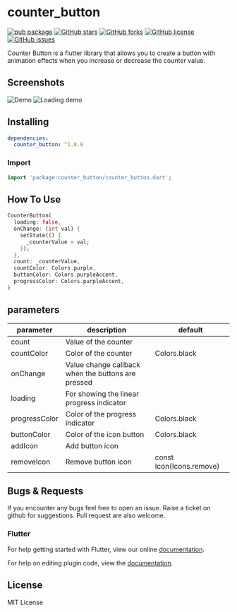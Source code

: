 # counter_button

[![pub package](https://img.shields.io/pub/v/counter_button.svg)](https://pub.dartlang.org/packages/counter_button) [![GitHub stars](https://img.shields.io/github/stars/alcohub/counter_button.svg)](https://github.com/alcohub/counter_button/stargazers) [![GitHub forks](https://img.shields.io/github/forks/alcohub/counter_button.svg)](https://github.com/alcohub/counter_button/network)  [![GitHub license](https://img.shields.io/github/license/alcohub/counter_button.svg)](https://github.com/alcohub/counter_button/blob/main/LICENSE)  [![GitHub issues](https://img.shields.io/github/issues/alcohub/counter_button.svg)](https://github.com/alcohub/counter_button/issues)

Counter Button is a flutter library that allows you to create a button with animation effects when you increase or decrease the counter value.

## Screenshots

![Demo](https://github.com/alcohub/counter_button/blob/main/screenshots/demo.gif?raw=true "counter button") ![Loading demo](https://github.com/alcohub/counter_button/blob/main/screenshots/loading-demo.gif?raw=true "counter button")

## Installing

```yaml
dependencies:
  counter_button: ^1.0.0
```

### Import

```dart
import 'package:counter_button/counter_button.dart';
```

## How To Use

```dart
CounterButton(
  loading: false,
  onChange: (int val) {
    setState(() {
      _counterValue = val;
    });
  },
  count: _counterValue,
  countColor: Colors.purple,
  buttonColor: Colors.purpleAccent,
  progressColor: Colors.purpleAccent,
)
```


## parameters
| parameter                  | description                                                                           | default                   |
| -------------------------- | ------------------------------------------------------------------------------------- | ------------------------- |
| count                      | Value of the counter                                                                  |                           |
| countColor                 | Color of the counter                                                                  | Colors.black              |
| onChange                   | Value change callback when the buttons are pressed                                    |                           |
| loading                    | For showing the linear progress indicator                                             |                           |
| progressColor              | Color of the progress indicator                                                       | Colors.black              |
| buttonColor                | Color of the icon button                                                              | Colors.black              |
| addIcon                    | Add button icon          |                                                            | const Icon(Icons.add)     |
| removeIcon                 | Remove button icon                                                                    | const Icon(Icons.remove)  |


## Bugs & Requests

If you encounter any bugs feel free to open an issue. Raise a ticket on github for suggestions. Pull request are also welcome.

### Flutter

For help getting started with Flutter, view our online
[documentation](https://flutter.io/).

For help on editing plugin code, view the [documentation](https://flutter.io/platform-plugins/#edit-code).

## License

MIT License
